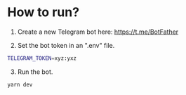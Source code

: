 # How to run?

1. Create a new Telegram bot here: https://t.me/BotFather

2. Set the bot token in an ".env" file.

```bash
TELEGRAM_TOKEN=xyz:yxz
```

3. Run the bot.

```bash
yarn dev
```
